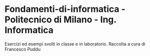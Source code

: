 # Fondamenti-di-informatica - Politecnico di Milano - Ing. Informatica
Esercizi ed esempi svolti in classe e in laboratorio.
Raccolta a cura di Francesco Puddu
